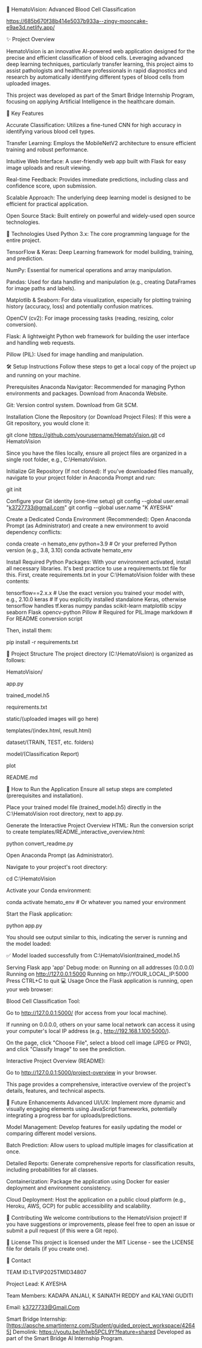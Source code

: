 🔬 HematoVision: Advanced Blood Cell Classification

https://685b670f38b414e5037b933a--zingy-mooncake-e9ae3d.netlify.app/

✨ Project Overview

HematoVision is an innovative AI-powered web application designed for the precise and efficient classification of blood cells. Leveraging advanced deep learning techniques, particularly transfer learning, this project aims to assist pathologists and healthcare professionals in rapid diagnostics and research by automatically identifying different types of blood cells from uploaded images.

This project was developed as part of the Smart Bridge Internship Program, focusing on applying Artificial Intelligence in the healthcare domain.

🌟 Key Features

Accurate Classification: Utilizes a fine-tuned CNN for high accuracy in identifying various blood cell types.

Transfer Learning: Employs the MobileNetV2 architecture to ensure efficient training and robust performance.

Intuitive Web Interface: A user-friendly web app built with Flask for easy image uploads and result viewing.

Real-time Feedback: Provides immediate predictions, including class and confidence score, upon submission.

Scalable Approach: The underlying deep learning model is designed to be efficient for practical application.

Open Source Stack: Built entirely on powerful and widely-used open source technologies.

🚀 Technologies Used Python 3.x: The core programming language for the entire project.

TensorFlow & Keras: Deep Learning framework for model building, training, and prediction.

NumPy: Essential for numerical operations and array manipulation.

Pandas: Used for data handling and manipulation (e.g., creating DataFrames for image paths and labels).

Matplotlib & Seaborn: For data visualization, especially for plotting training history (accuracy, loss) and potentially confusion matrices.

OpenCV (cv2): For image processing tasks (reading, resizing, color conversion).

Flask: A lightweight Python web framework for building the user interface and handling web requests.

Pillow (PIL): Used for image handling and manipulation.

🛠️ Setup Instructions Follow these steps to get a local copy of the project up and running on your machine.

Prerequisites Anaconda Navigator: Recommended for managing Python environments and packages. Download from Anaconda Website.

Git: Version control system. Download from Git SCM.

Installation Clone the Repository (or Download Project Files): If this were a Git repository, you would clone it:

git clone https://github.com/yourusername/HematoVision.git cd HematoVision

Since you have the files locally, ensure all project files are organized in a single root folder, e.g., C:\HematoVision.

Initialize Git Repository (If not cloned): If you've downloaded files manually, navigate to your project folder in Anaconda Prompt and run:

git init

Configure your Git identity (one-time setup)
git config --global user.email "k3727733@gmail.com" git config --global user.name "K AYESHA"

Create a Dedicated Conda Environment (Recommended): Open Anaconda Prompt (as Administrator) and create a new environment to avoid dependency conflicts:

conda create -n hemato_env python=3.9 # Or your preferred Python version (e.g., 3.8, 3.10) conda activate hemato_env

Install Required Python Packages: With your environment activated, install all necessary libraries. It's best practice to use a requirements.txt file for this. First, create requirements.txt in your C:\HematoVision folder with these contents:

tensorflow==2.x.x # Use the exact version you trained your model with, e.g., 2.10.0 keras # If you explicitly installed standalone Keras, otherwise tensorflow handles tf.keras numpy pandas scikit-learn matplotlib scipy seaborn Flask opencv-python Pillow # Required for PIL.Image markdown # For README conversion script

Then, install them:

pip install -r requirements.txt

📂 Project Structure The project directory (C:\HematoVision) is organized as follows:

HematoVision/

app.py

trained_model.h5

requirements.txt

static/(uploaded images will go here)

templates/(index.html, result.html)

dataset/(TRAIN, TEST, etc. folders)

model/(Classification Report)

plot

README.md

🚀 How to Run the Application Ensure all setup steps are completed (prerequisites and installation).

Place your trained model file (trained_model.h5) directly in the C:\HematoVision root directory, next to app.py.

Generate the Interactive Project Overview HTML: Run the conversion script to create templates/README_interactive_overview.html:

python convert_readme.py

Open Anaconda Prompt (as Administrator).

Navigate to your project's root directory:

cd C:\HematoVision

Activate your Conda environment:

conda activate hemato_env # Or whatever you named your environment

Start the Flask application:

python app.py

You should see output similar to this, indicating the server is running and the model loaded:

✅ Model loaded successfully from C:\HematoVision\trained_model.h5

Serving Flask app 'app'
Debug mode: on
Running on all addresses (0.0.0.0)
Running on http://127.0.0.1:5000
Running on http://YOUR_LOCAL_IP:5000 Press CTRL+C to quit
💻 Usage Once the Flask application is running, open your web browser:

Blood Cell Classification Tool:

Go to http://127.0.0.1:5000/ (for access from your local machine).

If running on 0.0.0.0, others on your same local network can access it using your computer's local IP address (e.g., http://192.168.1.100:5000/).

On the page, click "Choose File", select a blood cell image (JPEG or PNG), and click "Classify Image" to see the prediction.

Interactive Project Overview (README):

Go to http://127.0.0.1:5000/project-overview in your browser.

This page provides a comprehensive, interactive overview of the project's details, features, and technical aspects.

🔮 Future Enhancements Advanced UI/UX: Implement more dynamic and visually engaging elements using JavaScript frameworks, potentially integrating a progress bar for uploads/predictions.

Model Management: Develop features for easily updating the model or comparing different model versions.

Batch Prediction: Allow users to upload multiple images for classification at once.

Detailed Reports: Generate comprehensive reports for classification results, including probabilities for all classes.

Containerization: Package the application using Docker for easier deployment and environment consistency.

Cloud Deployment: Host the application on a public cloud platform (e.g., Heroku, AWS, GCP) for public accessibility and scalability.

🤝 Contributing We welcome contributions to the HematoVision project! If you have suggestions or improvements, please feel free to open an issue or submit a pull request (if this were a Git repo).

📄 License This project is licensed under the MIT License - see the LICENSE file for details (if you create one).

📧 Contact

TEAM ID:LTVIP2025TMID34807

Project Lead: K AYESHA

Team Members: KADAPA ANJALI, K SAINATH REDDY and KALYANI GUDITI

Email: k3727733@Gmail.Com

Smart Bridge Internship: [https://apsche.smartinternz.com/Student/guided_project_workspace/42645]
Demolink: https://youtu.be/ih1wb5PCL9Y?feature=shared
Developed as part of the Smart Bridge AI Internship Program.
